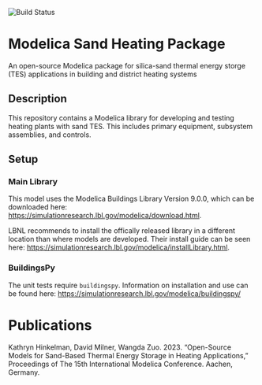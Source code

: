 ![Build Status](https://github.com/sbslab/modelica-sand/actions/workflows/formatting.yml/badge.svg)

# Modelica Sand Heating Package
An open-source Modelica package for silica-sand thermal energy storge (TES) applications in building and district heating systems

## Description
This repository contains a Modelica library for developing and testing heating plants with sand TES.
This includes primary equipment, subsystem assemblies, and controls.

## Setup

### Main Library
This model uses the Modelica Buildings Library Version 9.0.0, which can be downloaded here:
https://simulationresearch.lbl.gov/modelica/download.html.

LBNL recommends to install the offically released library in a different location than where models
are developed. Their install guide can be seen here: https://simulationresearch.lbl.gov/modelica/installLibrary.html.

### BuildingsPy
The unit tests require `buildingspy`. Information on installation and use can be found here: 
https://simulationresearch.lbl.gov/modelica/buildingspy/

# Publications

Kathryn Hinkelman, David Milner, Wangda Zuo. 2023. “Open-Source Models for Sand-Based Thermal Energy Storage 
in Heating Applications,” Proceedings of The 15th International Modelica Conference. Aachen, Germany.
